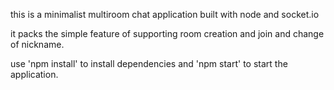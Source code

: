 this is a minimalist multiroom chat application built with node and socket.io

it packs the simple feature of supporting room creation and join and change of nickname.

use 'npm install' to install dependencies and 'npm start' to start the application.

 
